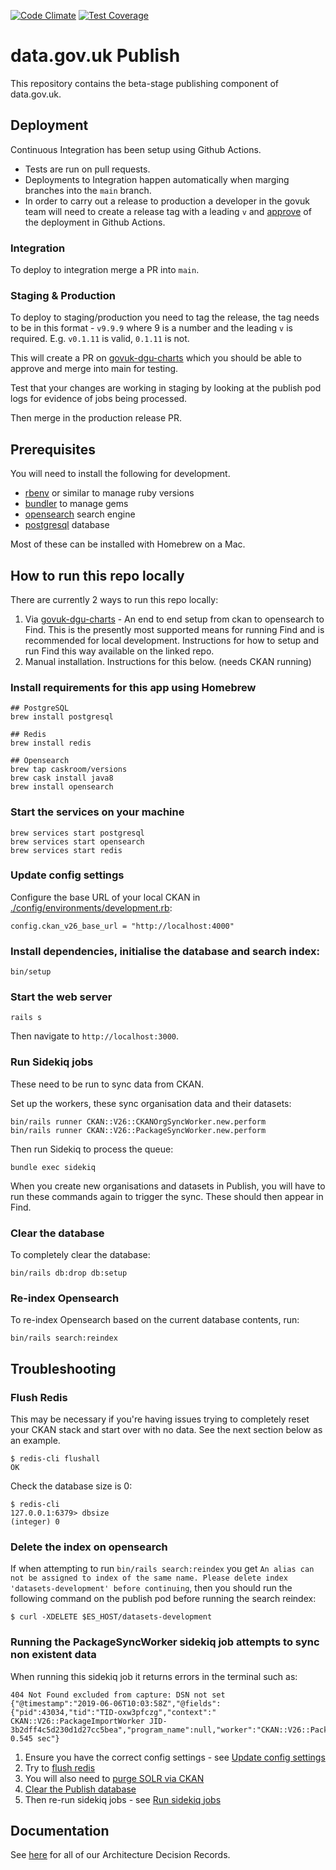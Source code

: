 [![Code Climate](https://codeclimate.com/github/datagovuk/find_data_beta/badges/gpa.svg)](https://codeclimate.com/github/datagovuk/find_data_beta)
[![Test Coverage](https://codeclimate.com/github/datagovuk/find_data_beta/badges/coverage.svg)](https://codeclimate.com/github/datagovuk/find_data_beta/coverage)

# data.gov.uk Publish

This repository contains the beta-stage publishing component of data.gov.uk.

## Deployment

Continuous Integration has been setup using Github Actions. 
  - Tests are run on pull requests.
  - Deployments to Integration happen automatically when marging branches into the `main` branch.
  - In order to carry out a release to production a developer in the govuk team will need to create a release tag with a  leading `v` and [approve](https://docs.github.com/en/actions/managing-workflow-runs/reviewing-deployments) of the deployment in Github Actions.

### Integration

To deploy to integration merge a PR into `main`.

### Staging & Production

To deploy to staging/production you need to tag the release, the tag needs to be in this format - `v9.9.9` where 9 is a number and the leading `v` is required. E.g. `v0.1.11` is valid, `0.1.11` is not.

This will create a PR on [govuk-dgu-charts](https://github.com/alphagov/govuk-dgu-charts/pulls) which you should be able to approve and merge into main for testing.

Test that your changes are working in staging by looking at the publish pod logs for evidence of jobs being processed.

Then merge in the production release PR.

## Prerequisites

You will need to install the following for development.

  * [rbenv](https://github.com/rbenv/rbenv) or similar to manage ruby versions
  * [bundler](https://rubygems.org/gems/bundler) to manage gems
  * [opensearch](https://opensearch.org/) search engine
  * [postgresql](https://www.postgresql.org/) database

Most of these can be installed with Homebrew on a Mac.

## How to run this repo locally

There are currently 2 ways to run this repo locally:

1. Via  [govuk-dgu-charts](https://github.com/alphagov/govuk-dgu-charts) - An end to end setup from ckan to opensearch to Find. This is the presently most supported means for running Find and is recommended for local development. Instructions for how to setup and run Find this way available on the linked repo.
2. Manual installation. Instructions for this below. (needs CKAN running)

### Install requirements for this app using Homebrew

```
## PostgreSQL
brew install postgresql

## Redis
brew install redis

## Opensearch
brew tap caskroom/versions
brew cask install java8
brew install opensearch
```

### Start the services on your machine

```
brew services start postgresql
brew services start opensearch
brew services start redis
```

### Update config settings

Configure the base URL of your local CKAN in [./config/environments/development.rb](https://github.com/alphagov/datagovuk_publish/blob/master/config/environments/development.rb#L57):

```
config.ckan_v26_base_url = "http://localhost:4000"
```

### Install dependencies, initialise the database and search index:

```
bin/setup
```

### Start the web server

```
rails s
```

Then navigate to `http://localhost:3000`.

### Run Sidekiq jobs

These need to be run to sync data from CKAN.

Set up the workers, these sync organisation data and their datasets:

```
bin/rails runner CKAN::V26::CKANOrgSyncWorker.new.perform
bin/rails runner CKAN::V26::PackageSyncWorker.new.perform
```
Then run Sidekiq to process the queue:

```
bundle exec sidekiq
```
When you create new organisations and datasets in Publish, you will have to run these commands again to trigger the sync. These should then appear in Find.

### Clear the database

To completely clear the database:

```
bin/rails db:drop db:setup
```

### Re-index Opensearch

To re-index Opensearch based on the current database contents, run:

```
bin/rails search:reindex
```

## Troubleshooting

### Flush Redis

This may be necessary if you're having issues trying to completely reset your CKAN stack and start over with no data. See the next section below as an example.

```
$ redis-cli flushall
OK
```

Check the database size is 0:
```
$ redis-cli
127.0.0.1:6379> dbsize
(integer) 0
```

### Delete the index on opensearch

If when attempting to run `bin/rails search:reindex` you get `An alias can not be assigned to index of the same name. Please delete index 'datasets-development' before continuing`, then you should run the following command on the publish pod before running the search reindex:

```
$ curl -XDELETE $ES_HOST/datasets-development
```

### Running the PackageSyncWorker sidekiq job attempts to sync non existent data

When running this sidekiq job it returns errors in the terminal such as:

```
404 Not Found excluded from capture: DSN not set
{"@timestamp":"2019-06-06T10:03:58Z","@fields":{"pid":43034,"tid":"TID-oxw3pfczg","context":" CKAN::V26::PackageImportWorker JID-3b2dff4c5d230d1d27cc5bea","program_name":null,"worker":"CKAN::V26::PackageImportWorker"},"@type":"sidekiq","@status":"fail","@severity":"INFO","@run_time":0.545,"@message":"fail: 0.545 sec"}
```

1. Ensure you have the correct config settings - see [Update config settings](#update-config-settings)
2. Try to [flush redis](#flush-redis)
3. You will also need to [purge SOLR via CKAN](https://docs.ckan.org/en/ckan-2.7.3/maintaining/paster.html#search-index-rebuild-search-index)
4. [Clear the Publish database](#clear-the-database)
5. Then re-run sidekiq jobs - see [Run sidekiq jobs](#run-sidekiq-jobs)

## Documentation

See [here](docs/adr/README.md) for all of our Architecture Decision Records.
